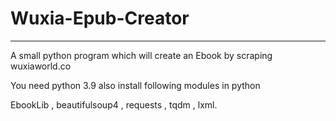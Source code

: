 # Wuxia-Epub-Creator
-------------------------------------------------------------------------------
A small python program which will create an Ebook by scraping wuxiaworld.co  


You need python 3.9
also install following modules in python

EbookLib ,
beautifulsoup4 ,
requests ,
tqdm ,
lxml.

